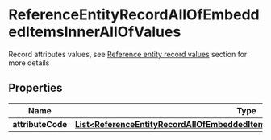 

# ReferenceEntityRecordAllOfEmbeddedItemsInnerAllOfValues

Record attributes values, see <a href='/concepts/reference-entities.html#focus-on-the-reference-entity-record-values'>Reference entity record values</a> section for more details

## Properties

| Name | Type | Description | Notes |
|------------ | ------------- | ------------- | -------------|
|**attributeCode** | [**List&lt;ReferenceEntityRecordAllOfEmbeddedItemsInnerAllOfValuesAttributeCodeInner&gt;**](ReferenceEntityRecordAllOfEmbeddedItemsInnerAllOfValuesAttributeCodeInner.md) |  |  [optional] |



